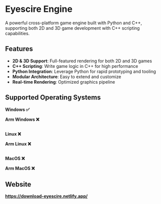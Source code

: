 # Eyescire Engine

A powerful cross-platform game engine built with Python and C++, supporting both 2D and 3D game development with C++ scripting capabilities.

## Features

- **2D & 3D Support**: Full-featured rendering for both 2D and 3D games
- **C++ Scripting**: Write game logic in C++ for high performance
- **Python Integration**: Leverage Python for rapid prototyping and tooling
- **Modular Architecture**: Easy to extend and customize
- **Real-time Rendering**: Optimized graphics pipeline

## Supported Operating Systems

**Windows ✅**

**Arm Windows ❌**
##

**Linux ❌**

**Arm Linux ❌**
##

**MacOS ❌**

**Arm MacOS ❌**

## Website

**https://download-eyescire.netlify.app/**
